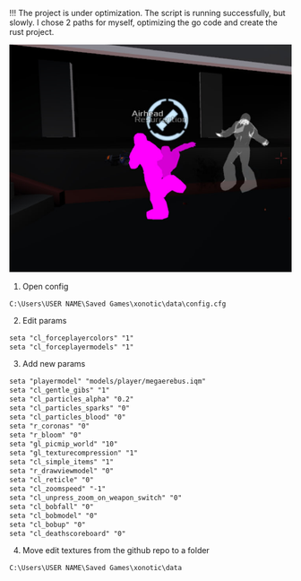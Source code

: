 !!! The project is under optimization. The script is running successfully, but slowly. I chose 2 paths for myself, optimizing the go code and create the rust project.

![](photo.jpg)

1. Open config
```
C:\Users\USER NAME\Saved Games\xonotic\data\config.cfg
```
2. Edit params
```
seta "cl_forceplayercolors" "1"
seta "cl_forceplayermodels" "1"
```
3. Add new params
```
seta "playermodel" "models/player/megaerebus.iqm"
seta "cl_gentle_gibs" "1"
seta "cl_particles_alpha" "0.2"
seta "cl_particles_sparks" "0"
seta "cl_particles_blood" "0"
seta "r_coronas" "0"
seta "r_bloom" "0"
seta "gl_picmip_world" "10"
seta "gl_texturecompression" "1"
seta "cl_simple_items" "1"
seta "r_drawviewmodel" "0"
seta "cl_reticle" "0"
seta "cl_zoomspeed" "-1"
seta "cl_unpress_zoom_on_weapon_switch" "0"
seta "cl_bobfall" "0"
seta "cl_bobmodel" "0"
seta "cl_bobup" "0"
seta "cl_deathscoreboard" "0"
```
4. Move edit textures from the github repo to a folder  
```
C:\Users\USER NAME\Saved Games\xonotic\data
```


